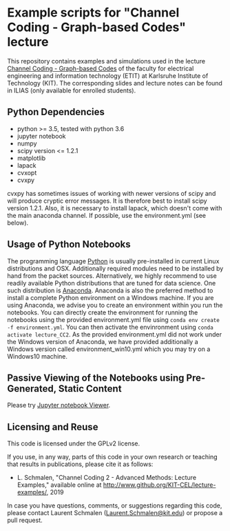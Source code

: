 Example scripts for "Channel Coding - Graph-based Codes" lecture
=================================================================================

This repository contains examples and simulations used in the lecture [Channel Coding - Graph-based Codes](http://www.cel.kit.edu/lehre_2701.php) of the faculty for electrical engineering and information technology (ETIT) at Karlsruhe Institute of Technology (KIT). The corresponding slides and lecture notes can be found in ILIAS (only available for enrolled students).


Python Dependencies
---------------------
- python >= 3.5, tested with python 3.6
- jupyter notebook
- numpy
- scipy version <= 1.2.1
- matplotlib
- lapack
- cvxopt
- cvxpy

cvxpy has sometimes issues of working with newer versions of scipy and will produce cryptic error messages. It is therefore best to install scipy version 1.2.1. Also, it is necessary to install lapack, which doesn't come with the main anaconda channel. If possible, use the environment.yml (see below).

Usage of Python Notebooks
-------------------------
The programming language [Python](http://www.python.org) is usually pre-installed in current Linux distributions and OSX. Additionally required modules need to be installed by hand from the packet sources. Alternatively, we highly recommend to use readily available Python distributions that are tuned for data science. One such distribution is [Anaconda](https://www.anaconda.com/). Anaconda is also the preferred method to install a complete Python environment on a Windows machine. If you are using Anaconda, we advise you to create an environment within you run the notebooks. You can directly create the environment for running the notebooks using the provided environment.yml file using `conda env create -f environment.yml`. You can then activate the envinronment using `conda activate lecture_CC2`. As the provided environment.yml did not work under the Windows version of Anaconda, we have provided additionally a Windows version called environment_win10.yml which you may try on a Windows10 machine.


Passive Viewing of the Notebooks using Pre-Generated, Static Content
--------------------------------------------------------------------
Please try [Jupyter notebook Viewer](https://nbviewer.jupyter.org/github/KIT-CEL/lecture-examples/tree/master/mloc/). 


Licensing and Reuse
-------------------

This code is licensed under the GPLv2 license. 

If you use, in any way, parts of this code in your own research or teaching that results in publications, please cite it as follows:<br>
* L. Schmalen, "Channel Coding 2 - Advanced Methods: Lecture Examples," available online at http://www.github.org/KIT-CEL/lecture-examples/, 2019

In case you have questions, comments, or suggestions regarding this code, please contact Laurent Schmalen (Laurent.Schmalen@kit.edu) or propose a pull request.


